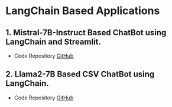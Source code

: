 # LangChain Based Applications

## 1. Mistral-7B-Instruct Based ChatBot using LangChain and Streamlit.
- Code Repository [GitHub](https://github.com/akashmathur-2212/LLMs-playground/tree/main/LangChain-applications/mistral_7B-multiPDF-chatbot)

## 2. Llama2-7B Based CSV ChatBot using LangChain.
- Code Repository [GitHub](https://github.com/akashmathur-2212/LLMs-playground/tree/main/LangChain-applications/llama2-chat-with-CSV)
